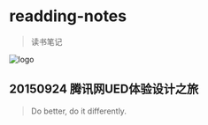 # readding-notes
> 读书笔记

![logo](http://e.library.sh.cn/elib.jpg)

## 20150924 腾讯网UED体验设计之旅
> Do better, do it differently.
